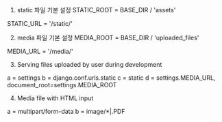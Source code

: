 1) static 파일 기본 설정
STATIC_ROOT = BASE_DIR / 'assets'

STATIC_URL = '/static/'



2) media 파일 기본 설정
MEDIA_ROOT = BASE_DIR / 'uploaded_files'

MEDIA_URL = '/media/'



3) Serving files uploaded by user during development

a = settings
b = django.conf.urls.static
c = static
d = settings.MEDIA_URL, document_root=settings.MEDIA_ROOT



4) Media file with HTML input
   
a = multipart/form-data
b = image/*|.PDF